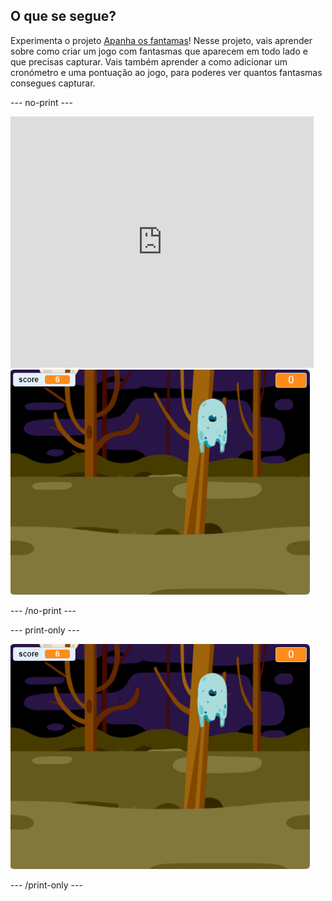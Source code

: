 ## O que se segue?

Experimenta o projeto [Apanha os fantamas](https://projects.raspberrypi.org/en/projects/ghostbusters?utm_source=pathway&utm_medium=whatnext&utm_campaign=projects)! Nesse projeto, vais aprender sobre como criar um jogo com fantasmas que aparecem em todo lado e que precisas capturar. Vais também aprender a como adicionar um cronómetro e uma pontuação ao jogo, para poderes ver quantos fantasmas consegues capturar.

\--- no-print \---

<div class="scratch-preview">
  <iframe allowtransparency="true" width="485" height="402" src="https://scratch.mit.edu/projects/embed/276874679/?autostart=false" frameborder="0" scrolling="no"></iframe>
  <img src="images/ghostbusters-static.png">
</div>

\--- /no-print \---

\--- print-only \---

![galeria](images/ghostbusters-static.png)

\--- /print-only \---